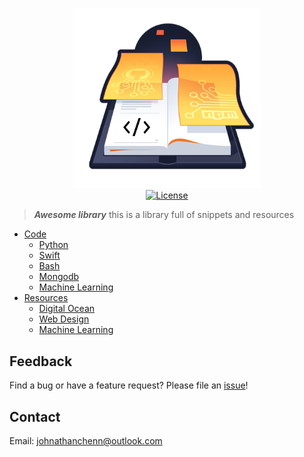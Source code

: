 <p align="center">
  <img href="http://docs.johnnythedeveloper.com" src="https://raw.githubusercontent.com/johnathanachen/Library/master/docs/assets/images/cover-art.png" width="300" alt="Fitii">
  <br>
  <a href="#"><img src="https://img.shields.io/badge/license-MIT-blue.svg" alt="License"></a>
</p>

> **_Awesome library_** this is a library full of snippets and resources

- [Code](docs/code.md)
  - [Python](docs/code/python.md)
  - [Swift](docs/code/swift.md)
  - [Bash](docs/code/bash.md)
  - [Mongodb](docs/code/mongodb.md)
  - [Machine Learning](code/MLCode.md)
- [Resources](docs/resources.md)
  - [Digital Ocean](docs/resources/digitalOcean.md)
  - [Web Design](docs/resources/webDesign.md)
  - [Machine Learning](docs/resources/MLResources.md)

## Feedback

Find a bug or have a feature request? Please file an <a href="https://github.com/johnathanachen/Library/issues" targe="_blank">issue</a>!

## Contact

Email: [johnathanchenn@outlook.com](mailto:johnathanchenn@outlook.com)
